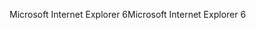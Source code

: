 <span data-ttu-id="f0cd9-101">Microsoft Internet Explorer 6</span><span class="sxs-lookup"><span data-stu-id="f0cd9-101">Microsoft Internet Explorer 6</span></span>